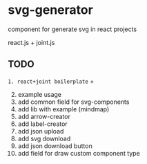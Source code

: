 # svg-generator

component for generate svg in react projects

react.js + joint.js

## TODO

`1. react+joint boilerplate` +

2. example usage
3. add common field for svg-components
4. add lib with example (mindmap)
5. add arrow-creator
6. add label-creator
7. add json upload
8. add svg download
9. add json download button
10. add field for draw custom component type
